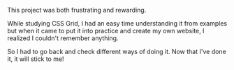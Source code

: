 This project was both frustrating and rewarding.

While studying CSS Grid, I had an easy time understanding it from examples but when it came to put it into practice and create my own website, I realized I couldn't remember anything.

So I had to go back and check different ways of doing it. Now that I've done it, it will stick to me!
